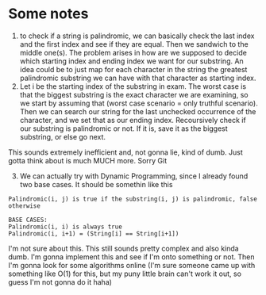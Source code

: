 # Some notes

1. to check if a string is palindromic, we can basically check the last index and the first index and see if they are equal. Then we sandwich to the middle one(s). The problem arises in how are we supposed to decide which starting index and ending index we want for our substring. An idea could be to just map for each character in the string the greatest palindromic substring we can have with that character as starting index.
2. Let i be the starting index of the substring in exam. The worst case is that the biggest substring is the exact character we are examining, so we start by assuming that (worst case scenario = only truthful scenario). Then we can search our string for the last unchecked occurrence of the character, and we set that as our ending index. Recoursively check if our substring is palindromic or not. If it is, save it as the biggest substring, or else go next. 

This sounds extremely inefficient and, not gonna lie, kind of dumb. Just gotta think about is much MUCH more. Sorry Git

3. We can actually try with Dynamic Programming, since I already found two base cases. It should be somethin like this
```
Palindromic(i, j) is true if the substring(i, j) is palindromic, false otherwise

BASE CASES:
Palindromic(i, i) is always true
Palindromic(i, i+1) = (String[i] == String[i+1])
```

I'm not sure about this. This still sounds pretty complex and also kinda dumb. I'm gonna implement this and see if I'm onto something or not. Then I'm gonna look for some algorithms online (I'm sure someone came up with something like O(1) for this, but my puny little brain can't work it out, so guess I'm not gonna do it haha)